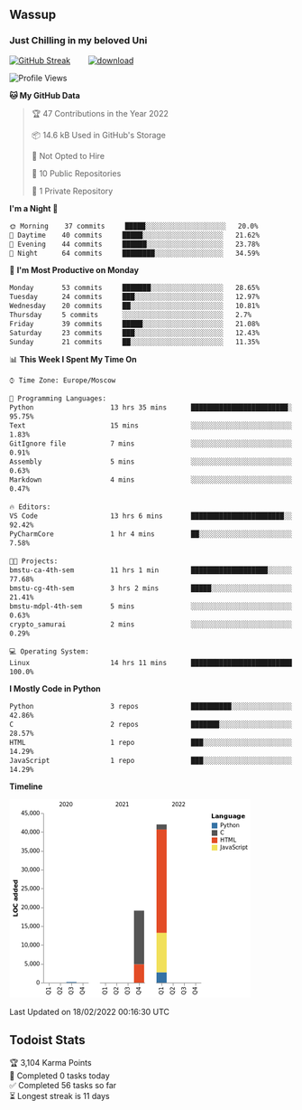 ## Wassup 
### Just Chilling in my beloved Uni 

<!--
-->

[![GitHub Streak](http://github-readme-streak-stats.herokuapp.com?user=archeoss&theme=shades-of-purple&hide_border=true&date_format=j%20M%5B%20Y%5D)](https://git.io/streak-stats)&nbsp;&nbsp;&nbsp;&nbsp;&nbsp;&nbsp;&nbsp;&nbsp;[![download](https://user-images.githubusercontent.com/68448737/147796309-d8b65b1d-4dde-40d9-b03a-2b42aaa6cd43.jpeg)
](https://bmstu.ru/)

<!--START_SECTION:waka-->
![Profile Views](http://img.shields.io/badge/Profile%20Views-1-blue)

**🐱 My GitHub Data** 

> 🏆 47 Contributions in the Year 2022
 > 
> 📦 14.6 kB Used in GitHub's Storage 
 > 
> 🚫 Not Opted to Hire
 > 
> 📜 10 Public Repositories 
 > 
> 🔑 1 Private Repository 
 > 
**I'm a Night 🦉** 

```text
🌞 Morning    37 commits     █████░░░░░░░░░░░░░░░░░░░░   20.0% 
🌆 Daytime    40 commits     █████░░░░░░░░░░░░░░░░░░░░   21.62% 
🌃 Evening    44 commits     ██████░░░░░░░░░░░░░░░░░░░   23.78% 
🌙 Night      64 commits     ████████░░░░░░░░░░░░░░░░░   34.59%

```
📅 **I'm Most Productive on Monday** 

```text
Monday       53 commits     ███████░░░░░░░░░░░░░░░░░░   28.65% 
Tuesday      24 commits     ███░░░░░░░░░░░░░░░░░░░░░░   12.97% 
Wednesday    20 commits     ██░░░░░░░░░░░░░░░░░░░░░░░   10.81% 
Thursday     5 commits      ░░░░░░░░░░░░░░░░░░░░░░░░░   2.7% 
Friday       39 commits     █████░░░░░░░░░░░░░░░░░░░░   21.08% 
Saturday     23 commits     ███░░░░░░░░░░░░░░░░░░░░░░   12.43% 
Sunday       21 commits     ██░░░░░░░░░░░░░░░░░░░░░░░   11.35%

```


📊 **This Week I Spent My Time On** 

```text
⌚︎ Time Zone: Europe/Moscow

💬 Programming Languages: 
Python                   13 hrs 35 mins      ████████████████████████░   95.75% 
Text                     15 mins             ░░░░░░░░░░░░░░░░░░░░░░░░░   1.83% 
GitIgnore file           7 mins              ░░░░░░░░░░░░░░░░░░░░░░░░░   0.91% 
Assembly                 5 mins              ░░░░░░░░░░░░░░░░░░░░░░░░░   0.63% 
Markdown                 4 mins              ░░░░░░░░░░░░░░░░░░░░░░░░░   0.47%

🔥 Editors: 
VS Code                  13 hrs 6 mins       ███████████████████████░░   92.42% 
PyCharmCore              1 hr 4 mins         ██░░░░░░░░░░░░░░░░░░░░░░░   7.58%

🐱‍💻 Projects: 
bmstu-ca-4th-sem         11 hrs 1 min        ███████████████████░░░░░░   77.68% 
bmstu-cg-4th-sem         3 hrs 2 mins        █████░░░░░░░░░░░░░░░░░░░░   21.41% 
bmstu-mdpl-4th-sem       5 mins              ░░░░░░░░░░░░░░░░░░░░░░░░░   0.63% 
crypto_samurai           2 mins              ░░░░░░░░░░░░░░░░░░░░░░░░░   0.29%

💻 Operating System: 
Linux                    14 hrs 11 mins      █████████████████████████   100.0%

```

**I Mostly Code in Python** 

```text
Python                   3 repos             ██████████░░░░░░░░░░░░░░░   42.86% 
C                        2 repos             ███████░░░░░░░░░░░░░░░░░░   28.57% 
HTML                     1 repo              ███░░░░░░░░░░░░░░░░░░░░░░   14.29% 
JavaScript               1 repo              ███░░░░░░░░░░░░░░░░░░░░░░   14.29%

```


**Timeline**

![Chart not found](https://raw.githubusercontent.com/archeoss/archeoss/master/charts/bar_graph.png) 


 Last Updated on 18/02/2022 00:16:30 UTC
<!--END_SECTION:waka-->

## Todoist Stats

<!-- TODO-IST:START -->
🏆  3,104 Karma Points           
🌸  Completed 0 tasks today           
✅  Completed 56 tasks so far           
⏳  Longest streak is 11 days
<!-- TODO-IST:END -->

